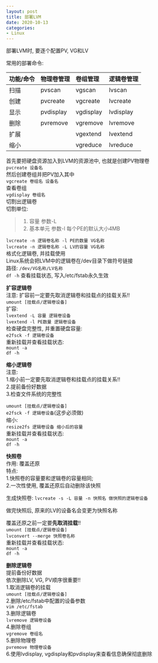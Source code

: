 ```yaml
---
layout: post
title: 部署LVM
date: 2020-10-13
categories:
- Linux
---
```


部署LVM时, 要逐个配置PV, VG和LV<br>

常用的部署命令:<br>

| 功能/命令 | 物理卷管理 | 卷组管理  | 逻辑卷管理 |
| :-       | :-        | :-       | :-        |
| 扫描      | pvscan     | vgscan    | lvscan     |
| 创建      | pvcreate   | vgcreate  | lvcreate   |
| 显示      | pvdisplay  | vgdisplay | lvdisplay  |
| 删除      | pvremove   | vgremove  | lvremove   |
| 扩展      |            | vgextend  | lvextend   |
| 缩小      |            | vgreduce  | lvreduce   |

首先要把硬盘资源加入到LVM的资源池中, 也就是创建PV物理卷<br>
`pvcreate 设备名`<br>
然后创建卷组并把PV加入其中<br>
`vgcreate 卷组名 设备名`<br>
查看卷组<br>
`vgdisplay 卷组名`<br>
切割出逻辑卷<br>
切割单位:<br>

>1. 容量      参数-L<br>
>2. 基本单元  参数-l  每个PE的默认大小4MB<br> 

`lvcreate -n 逻辑卷名称 -l PE的数量 VG名称`<br>
`lvcreate -n 逻辑卷名称 -L LV的容量 VG名称`<br>
格式化逻辑卷, 并挂载使用<br>
Linux系统会把LVM中的逻辑卷在/dev目录下做符号链接<br>
路径: `/dev/VG名称/LV名称`<br>
`df -h` 查看挂载状态, 写入/etc/fstab永久生效<br>

**扩容逻辑卷**<br>
注意: 扩容前一定要先取消逻辑卷和挂载点的挂载关系!!<br>
`umount [挂载点/逻辑卷设备]`<br>
扩容:<br>
`lvextend -L 容量 逻辑卷设备`<br>
`lvextend -l PE数量 逻辑卷设备`<br>
检查硬盘完整性, 并重置硬盘容量:<br>
`e2fsck -f 逻辑卷设备`<br>
重新挂载并查看挂载状态:<br>
`mount -a`<br>
`df -h`<br>

**缩小逻辑卷**<br>
注意: <br>
1.缩小前一定要先取消逻辑卷和挂载点的挂载关系!!<br>
2.提前备份好数据<br>
3.检查文件系统的完整性<br>

`umount [挂载点/逻辑卷设备]`<br>
`e2fsck -f 逻辑卷设备`(这步必须做)<br>
缩小:<br>
`resize2fs 逻辑卷设备 缩小后的容量`<br>
重新挂载并查看挂载状态:<br>
`mount -a`<br>
`df -h`<br>

**快照卷**<br>
作用: 覆盖还原<br>
特点: <br>
1.快照卷的容量要和逻辑卷的容量相同;<br>
2.一次性使用, 覆盖还原后自动删除该快照<br>

生成快照卷: `lvcreate -s -L 容量 -n 快照名 做快照的逻辑卷设备`<br>

做完快照后, 原来的LV的设备名会变更为快照名称<br>

覆盖还原之前一定要**先取消挂载**!!<br>
`umount [挂载点/逻辑卷设备]`<br>
`lvconvert --merge 快照卷名称`<br>
重新挂载并查看挂载状态:<br>
`mount -a`<br>
`df -h`<br>

**删除逻辑卷**<br>
提前备份好数据<br>
依次删除LV, VG, PV顺序很重要!!<br>
1.取消逻辑卷的挂载<br>
`umount [挂载点/逻辑卷设备]`<br>
2.删除/etc/fstab中配置的设备参数<br>
`vim /etc/fstab`<br>
3.删除逻辑卷<br>
`lvremove 逻辑卷设备`<br>
4.删除卷组<br>
`vgremove 卷组名`<br>
5.删除物理卷<br>
`pvremove 物理卷设备`<br>
6.使用lvdisplay, vgdisplay和pvdisplay来查看信息确保彻底删除<br>

